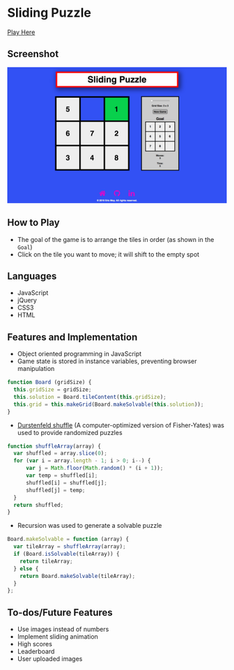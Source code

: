 # Sliding Puzzle

[Play Here](http://ericmoy.me/Sliding-Puzzle)

## Screenshot

[![Game View](/assets/Sliding-Puzzle.png)](http://ericmoy.me/Sliding-Puzzle)

## How to Play

- The goal of the game is to arrange the tiles in order (as shown in the `Goal`)
- Click on the tile you want to move; it will shift to the empty spot

## Languages

- JavaScript
- jQuery
- CSS3
- HTML

## Features and Implementation

- Object oriented programming in JavaScript
- Game state is stored in instance variables, preventing browser manipulation
```javascript
function Board (gridSize) {
  this.gridSize = gridSize;
  this.solution = Board.tileContent(this.gridSize);
  this.grid = this.makeGrid(Board.makeSolvable(this.solution));
}
```
- [Durstenfeld shuffle](http://en.wikipedia.org/wiki/Fisher-Yates_shuffle#The_modern_algorithm) (A computer-optimized version of Fisher-Yates) was used to provide randomized puzzles
```javascript
function shuffleArray(array) {
  var shuffled = array.slice(0);
  for (var i = array.length - 1; i > 0; i--) {
      var j = Math.floor(Math.random() * (i + 1));
      var temp = shuffled[i];
      shuffled[i] = shuffled[j];
      shuffled[j] = temp;
  }
  return shuffled;
}
```
- Recursion was used to generate a solvable puzzle
```javascript
Board.makeSolvable = function (array) {
  var tileArray = shuffleArray(array);
  if (Board.isSolvable(tileArray)) {
    return tileArray;
  } else {
    return Board.makeSolvable(tileArray);
  }
};
```

## To-dos/Future Features

- Use images instead of numbers
- Implement sliding animation
- High scores
- Leaderboard
- User uploaded images
